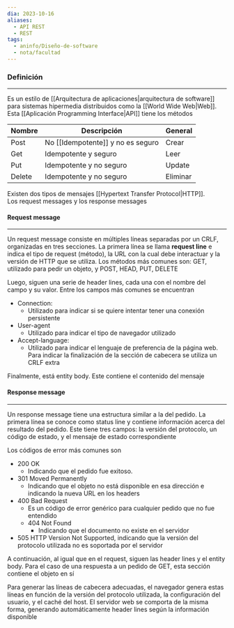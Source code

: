 ```yaml
---
dia: 2023-10-16
aliases:
  - API REST
  - REST
tags:
  - aninfo/Diseño-de-software
  - nota/facultad
---
```

### Definición
---
Es un estilo de [[Arquitectura de aplicaciones|arquitectura de software]] para sistemas hipermedia distribuidos como la [[World Wide Web|Web]]. Esta [[Aplicación Programming Interface|API]] tiene los métodos

| Nombre | Descripción                       | General  |
| ------ | --------------------------------- | -------- |
| Post   | No [[Idempotente]] y no es seguro | Crear    |
| Get    | Idempotente y seguro              | Leer     |
| Put    | Idempotente y no seguro           | Update   |
| Delete | Idempotente y no seguro           | Eliminar |

Existen dos tipos de mensajes [[Hypertext Transfer Protocol|HTTP]]. Los request messages y los response messages

#### Request message
---
Un request message consiste en múltiples líneas separadas por un CRLF, organizadas en tres secciones. La primera línea se llama **request line** e indica el tipo de request (método), la URL con la cual debe interactuar y la versión de HTTP que se utiliza. Los métodos más comunes son: GET, utilizado para pedir un objeto, y POST, HEAD, PUT, DELETE

Luego, siguen una serie de header lines, cada una con el nombre del campo y su valor. Entre los campos más comunes se encuentran
* Connection: 
	* Utilizado para indicar si se quiere intentar tener una conexión persistente
* User-agent
	* Utilizado para indicar el tipo de navegador utilizado
* Accept-language:
	* Utilizado para indicar el lenguaje de preferencia de la página web. Para indicar la finalización de la sección de cabecera se utiliza un CRLF extra

Finalmente, está entity body. Este contiene el contenido del mensaje

#### Response message
---
Un response message tiene una estructura similar a la del pedido. La primera línea se conoce como status line y contiene información acerca del resultado del pedido. Este tiene tres campos: la versión del protocolo, un código de estado, y el mensaje de estado correspondiente

Los códigos de error más comunes son
* 200 OK
	* Indicando que el pedido fue exitoso. 
* 301 Moved Permanently
	* Indicando que el objeto no está disponible en esa dirección e indicando la nueva URL en los headers
* 400 Bad Request
	* Es un código de error genérico para cualquier pedido que no fue entendido
	* 404 Not Found
		* Indicando que el documento no existe en el servidor
* 505 HTTP Version Not Supported, indicando que la versión del protocolo utilizada no es soportada por el servidor

A continuación, al igual que en el request, siguen las header lines y el entity body. Para el caso de una respuesta a un pedido de GET, esta sección contiene el objeto en sí

Para generar las líneas de cabecera adecuadas, el navegador genera estas líneas en función de la versión del protocolo utilizada, la configuración del usuario, y el caché del host. El servidor web se comporta de la misma forma, generando automáticamente header lines según la información disponible
